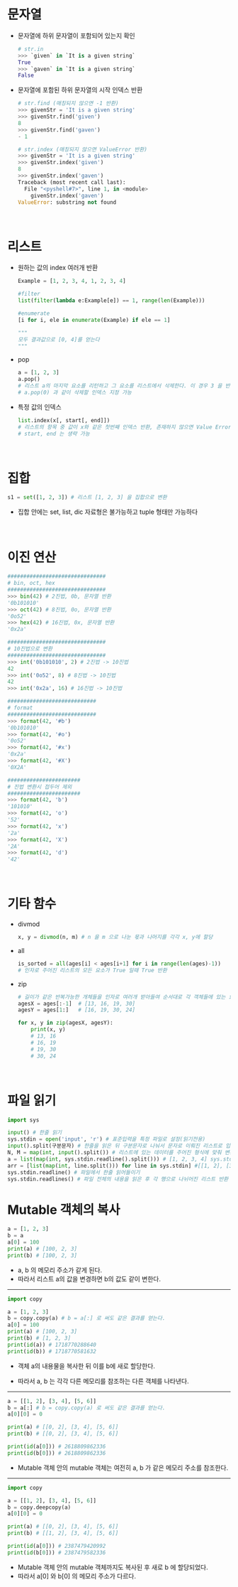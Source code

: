 # 문자열

* 문자열에 하위 문자열이 포함되어 있는지 확인

  ```python
  # str.in
  >>> `given` in `It is a given string`
  True
  >>> `gaven` in `It is a given string`
  False
  ```

* 문자열에 포함된 하위 문자열의 시작 인덱스 반환

  ```python
  # str.find (매칭되지 않으면 -1 반환)
  >>> givenStr = 'It is a given string'
  >>> givenStr.find('given')
  8
  >>> givenStr.find('gaven')
  - 1
  
  # str.index (매칭되지 않으면 ValueError 반환)
  >>> givenStr = 'It is a given string'
  >>> givenStr.index('given')
  8
  >>> givenStr.index('gaven')
  Traceback (most recent call last):
    File "<pyshell#7>", line 1, in <module>
      givenStr.index('gaven')
  ValueError: substring not found
  ```

  <br>

# 리스트

* 원하는 값의 index 여러개 반환

  ```python
  Example = [1, 2, 3, 4, 1, 2, 3, 4]
  
  #filter
  list(filter(lambda e:Example[e]) == 1, range(len(Example)))
  
  #enumerate
  [i for i, ele in enumerate(Example) if ele == 1]
  
  """
  모두 결과값으로 [0, 4]를 얻는다
  """
  ```

* pop

  ```python
  a = [1, 2, 3]
  a.pop() 
  # 리스트 a의 마지막 요소를 리턴하고 그 요소를 리스트에서 삭제한다. 이 경우 3 을 반환하고 a = [1, 2] 가 된다.
  # a.pop(0) 과 같이 삭제할 인덱스 지정 가능
  ```

* 특정 값의 인덱스

  ```python
  list.index(x[, start[, end]]) 
  # 리스트의 항목 중 값이 x와 같은 첫번째 인덱스 반환, 존재하지 않으면 Value Error
  # start, end 는 생략 가능
  ```

  <br>

# 집합

```python
s1 = set([1, 2, 3]) # 리스트 [1, 2, 3] 을 집합으로 변환
```

* 집합 안에는 set, list, dic 자료형은 불가능하고 tuple 형태만 가능하다

<br>

# 이진 연산

```python
###############################
# bin, oct, hex
###############################
>>> bin(42) # 2진법, 0b, 문자열 반환
'0b101010'
>>> oct(42) # 8진법, 0o, 문자열 반환
'0o52'
>>> hex(42) # 16진법, 0x, 문자열 반환
'0x2a'

###############################
# 10진법으로 변환
###############################
>>> int('0b101010', 2) # 2진법 -> 10진법
42
>>> int('0o52', 8) # 8진법 -> 10진법
42
>>> int('0x2a', 16) # 16진법 -> 10진법

############################
# format
############################
>>> format(42, '#b')
'0b101010'
>>> format(42, '#o')
'0o52'
>>> format(42, '#x')
'0x2a'
>>> format(42, '#X')
'0X2A'

#######################
# 진법 변환시 접두어 제외
#######################
>>> format(42, 'b')
'101010'
>>> format(42, 'o')
'52'
>>> format(42, 'x')
'2a'
>>> format(42, 'X')
'2A'
>>> format(42, 'd')
'42'
```

<br>



# 기타 함수

* divmod

  ```python
  x, y = divmod(n, m) # n 을 m 으로 나눈 몫과 나머지를 각각 x, y에 할당 
  ```

* all

  ```python
  is_sorted = all(ages[i] < ages[i+1] for i in range(len(ages)-1)) 
  # 인자로 주어진 리스트의 모든 요소가 True 일때 True 반환
  ```

* zip

  ```python
  # 길이가 같은 반복가능한 개체들을 인자로 여러개 받아들여 순서대로 각 객체들에 있는 요소들을 앞에서부터 각각 하나씩 순서대로 반환하는 함수
  agesX = ages[:-1]  # [13, 16, 19, 30]
  agesY = ages[1:]   # [16, 19, 30, 24]
  
  for x, y in zip(agesX, agesY):
      print(x, y)
      # 13, 16
      # 16, 19
      # 19, 30
      # 30, 24
  ```

  

  <br>


# 파일 읽기

```python
import sys

input() # 한줄 읽기
sys.stdin = open('input', 'r') # 표준입력을 특정 파일로 설정(읽기전용)
input().split(구분문자) # 한줄을 읽은 뒤 구분문자로 나눠서 문자로 이뤄진 리스트로 입력
N, M = map(int, input().split()) # 리스트에 있는 데이터를 주어진 형식에 맞춰 변환함
a = list(map(int, sys.stdin.readline().split())) # [1, 2, 3, 4] sys.stdin의 첫줄만
arr = [list(map(int, line.split())) for line in sys.stdin] #[[1, 2], [3, 4], [5, 6], [7]]
sys.stdin.readline() # 파일에서 한줄 읽어들이기
sys.stdin.readlines() # 파일 전체의 내용을 읽은 후 각 행으로 나뉘어진 리스트 반환

```





# Mutable 객체의 복사

```python
a = [1, 2, 3]
b = a
a[0] = 100
print(a) # [100, 2, 3]
print(b) # [100, 2, 3]
```

* a, b 의 메모리 주소가 같게 된다.
* 따라서 리스트 a의 값을 변경하면 b의 값도 같이 변한다.  

---

```python
import copy

a = [1, 2, 3]
b = copy.copy(a) # b = a[:] 로 써도 같은 결과를 얻는다.
a[0] = 100
print(a) # [100, 2, 3]
print(b) # [1, 2, 3]
print(id(a)) # 1718770288640
print(id(b)) # 1718770581632
```

* 객체 a의 내용물을 복사한 뒤 이를 b에 새로 할당한다.

* 따라서 a, b 는 각각 다른 메모리를 참조하는 다른 객체를 나타낸다.  

---

```python
a = [[1, 2], [3, 4], [5, 6]]
b = a[:] # b = copy.copy(a) 로 써도 같은 결과를 얻는다.
a[0][0] = 0

print(a) # [[0, 2], [3, 4], [5, 6]]
print(b) # [[0, 2], [3, 4], [5, 6]]

print(id(a[0])) # 2618809862336
print(id(b[0])) # 2618809862336
```

* Mutable 객체 안의 mutable 객체는 여전히 a, b 가 같은 메모리 주소를 참조한다.

---

```python
import copy

a = [[1, 2], [3, 4], [5, 6]]
b = copy.deepcopy(a)
a[0][0] = 0

print(a) # [[0, 2], [3, 4], [5, 6]]
print(b) # [[1, 2], [3, 4], [5, 6]]

print(id(a[0])) # 2387479420992
print(id(b[0])) # 2387479582336
```

* Mutable 객체 안의 mutable 객체까지도 복사된 후 새로 b 에 할당되었다.
* 따라서 a[0] 와 b[0] 의 메모리 주소가 다르다.



